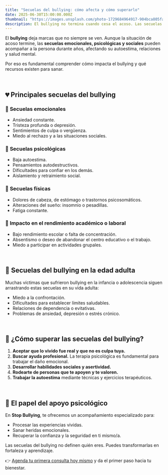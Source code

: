 ```yaml
---
title: "Secuelas del bullying: cómo afecta y cómo superarlo"
date: 2025-06-30T15:00:00.000Z
thumbnail: "https://images.unsplash.com/photo-1729684964917-904bca805fa9"
description: El bullying no termina cuando cesa el acoso. Las secuelas emocionales, psicológicas y sociales pueden durar años. Descubre cómo identificarlas y qué hacer para superarlas.
---
```


El **bullying** deja marcas que no siempre se ven. Aunque la situación de acoso termine, las **secuelas emocionales, psicológicas y sociales** pueden acompañar a la persona durante años, afectando su autoestima, relaciones y salud mental.

Por eso es fundamental comprender cómo impacta el bullying y qué recursos existen para sanar.

&nbsp;

## 💔 Principales secuelas del bullying

### 🔹 **Secuelas emocionales**
- Ansiedad constante.
- Tristeza profunda o depresión.
- Sentimientos de culpa o vergüenza.
- Miedo al rechazo y a las situaciones sociales.

### 🔹 **Secuelas psicológicas**
- Baja autoestima.
- Pensamientos autodestructivos.
- Dificultades para confiar en los demás.
- Aislamiento y retraimiento social.

### 🔹 **Secuelas físicas**
- Dolores de cabeza, de estómago o trastornos psicosomáticos.
- Alteraciones del sueño: insomnio o pesadillas.
- Fatiga constante.

### 🔹 **Impacto en el rendimiento académico o laboral**
- Bajo rendimiento escolar o falta de concentración.
- Absentismo o deseo de abandonar el centro educativo o el trabajo.
- Miedo a participar en actividades grupales.

&nbsp;

## 🚨 Secuelas del bullying en la edad adulta

Muchas víctimas que sufrieron bullying en la infancia o adolescencia siguen arrastrando estas secuelas en su vida adulta:
- Miedo a la confrontación.
- Dificultades para establecer límites saludables.
- Relaciones de dependencia o evitativas.
- Problemas de ansiedad, depresión o estrés crónico.

&nbsp;

## 🧠 ¿Cómo superar las secuelas del bullying?

1. **Aceptar que lo vivido fue real y que no es culpa tuya.**
2. **Buscar ayuda profesional.** La terapia psicológica es fundamental para trabajar el daño emocional.
3. **Desarrollar habilidades sociales y asertividad.**
4. **Rodearte de personas que te apoyen y te valoren.**
5. **Trabajar la autoestima** mediante técnicas y ejercicios terapéuticos.

&nbsp;

## 🔑 El papel del apoyo psicológico

En **Stop Bullying**, te ofrecemos un acompañamiento especializado para:
- Procesar las experiencias vividas.
- Sanar heridas emocionales.
- Recuperar la confianza y la seguridad en ti mismo/a.

Las secuelas del bullying no definen quién eres. Puedes transformarlas en fortaleza y aprendizaje.

👉 [Agenda tu primera consulta hoy mismo](/contacte) y da el primer paso hacia tu bienestar.


